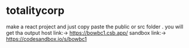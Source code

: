 # totalitycorp
make a react project and just copy paste the public or src folder . you will get tha output
host link:-> https://bowbc1.csb.app/
sandbox link:-> https://codesandbox.io/s/bowbc1
